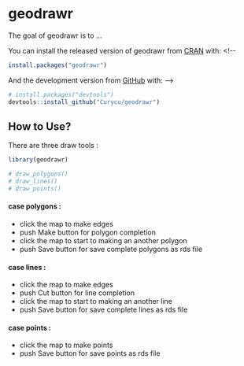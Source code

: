 
<!-- README.md is generated from README.Rmd. Please edit that file -->
geodrawr
========

<!-- badges: start -->
<!-- badges: end -->
The goal of geodrawr is to ...

<!-- ## Installation -->
You can install the released version of geodrawr from [CRAN](https://CRAN.R-project.org) with: <!--
``` r
install.packages("geodrawr")
```

And the development version from [GitHub](https://github.com/) with:
-->

``` r
# install.packages("devtools")
devtools::install_github("Curycu/geodrawr")
```

How to Use?
-----------

There are three draw tools :

``` r
library(geodrawr)

# draw_polygons()
# draw_lines()
# draw_points()
```

#### case polygons :

-   click the map to make edges
-   push Make button for polygon completion
-   click the map to start to making an another polygon
-   push Save button for save complete polygons as rds file

#### case lines :

-   click the map to make edges
-   push Cut button for line completion
-   click the map to start to making an another line
-   push Save button for save complete lines as rds file

#### case points :

-   click the map to make points
-   push Save button for save points as rds file

